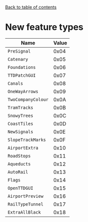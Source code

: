 [Back to table of contents](../index.md)

# New feature types

| Name              | Value |
|-------------------|-------|
| `PreSignal`       | 0x04  |
| `Catenary`        | 0x05  |
| `Foundations`     | 0x06  |
| `TTDPatchGUI`     | 0x07  |
| `Canals`          | 0x08  |
| `OneWayArrows`    | 0x09  |
| `TwoCompanyColour`| 0x0A  |
| `TramTracks`      | 0x0B  |
| `SnowyTrees`      | 0x0C  |
| `CoastTiles`      | 0x0D  |
| `NewSignals`      | 0x0E  |
| `SlopeTrackMarks` | 0x0F  |
| `AirportExtra`    | 0x10  |
| `RoadStops`       | 0x11  |
| `Aqueducts`       | 0x12  | 
| `AutoRail`        | 0x13  |
| `Flags`           | 0x14  |
| `OpenTTDGUI`      | 0x15  |
| `AirportPreview`  | 0x16  |
| `RailTypeTunnel`  | 0x17  |
| `ExtraAllBlack`   | 0x18  |
